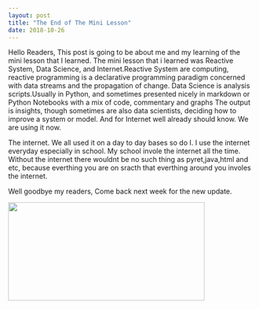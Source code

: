 ```yaml
---
layout: post
title: "The End of The Mini Lesson"
date: 2018-10-26
---
```

 <p>Hello Readers,
  This post is going to be about me and my learning of the mini lesson that I learned. The mini lesson that i learned was Reactive System, Data Science, and Internet.Reactive System are computing, reactive programming is a declarative programming paradigm concerned with data streams and the propagation of change. Data Science is analysis scripts.Usually in Python, and sometimes presented nicely in markdown or Python Notebooks with a mix of code, commentary and graphs The output is insights, though sometimes are also data scientists, deciding how to improve a system or model. And for Internet well already should know. We are using it now. </p>  
  
<p>The internet. We all used it on a day to day bases so do I. I use the internet everyday especially in school. My school invole the internet all the time. Without the internet there wouldnt be no such thing as pyret,java,html and etc, because everthing you are on sracth that everthing around you involes the internet.</p>

<p> 
Well goodbye my readers, Come back next week for the new update.
</p>

<img src="https://static.tumblr.com/e8549cd1f5c0825bd7fe951250d20b3f/6qvupbf/tXoovrhzl/tumblr_static_tumblr_static_filename_640.gif" width="400px" height="200px">
